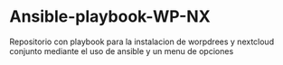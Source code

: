 # Ansible-playbook-WP-NX
Repositorio con playbook para la instalacion de worpdrees y nextcloud conjunto mediante el uso de ansible y un menu de opciones
